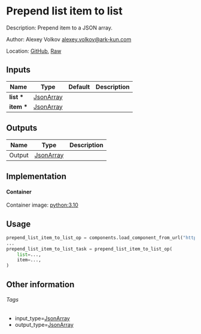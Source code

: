 <!-- BEGIN_GENERATED_CONTENT -->
# Prepend list item to list

Description: Prepend item to a JSON array.

Author: Alexey Volkov <alexey.volkov@ark-kun.com>

Location: [GitHub](https://github.com/Ark-kun/pipeline_components/blob/master/components/json/List/Prepend/List/component.yaml), [Raw](https://raw.githubusercontent.com/Ark-kun/pipeline_components/master/components/json/List/Prepend/List/component.yaml)

## Inputs

|Name|Type|Default|Description|
|-|-|-|-|
|**list** **\***|[JsonArray]|||
|**item** **\***|[JsonArray]|||

## Outputs

|Name|Type|Description|
|-|-|-|
|Output|[JsonArray]||

## Implementation

#### Container

Container image: [python:3.10](https://hub.docker.com/r/_/python)

## Usage

```python
prepend_list_item_to_list_op = components.load_component_from_url("https://raw.githubusercontent.com/Ark-kun/pipeline_components/master/components/json/List/Prepend/List/component.yaml")
...
prepend_list_item_to_list_task = prepend_list_item_to_list_op(
    list=...,
    item=...,
)
```

## Other information

###### Tags

* input_type=[JsonArray]
* output_type=[JsonArray]

[JsonArray]: https://github.com/Ark-kun/pipeline_components/tree/master/types/JsonArray
<!-- END_GENERATED_CONTENT -->

